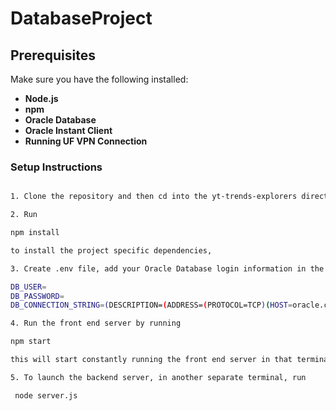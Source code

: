 # DatabaseProject

## Prerequisites

Make sure you have the following installed:

- **Node.js**
- **npm**
- **Oracle Database**
- **Oracle Instant Client**
- **Running UF VPN Connection**

### Setup Instructions

```bash

1. Clone the repository and then cd into the yt-trends-explorers directory.

2. Run 

npm install

to install the project specific dependencies, 

3. Create .env file, add your Oracle Database login information in the form

DB_USER=
DB_PASSWORD=
DB_CONNECTION_STRING=(DESCRIPTION=(ADDRESS=(PROTOCOL=TCP)(HOST=oracle.cise.ufl.edu)(PORT=1521))(CONNECT_DATA=(SID=orcl)))

4. Run the front end server by running 

npm start

this will start constantly running the front end server in that terminal.

5. To launch the backend server, in another separate terminal, run 

 node server.js